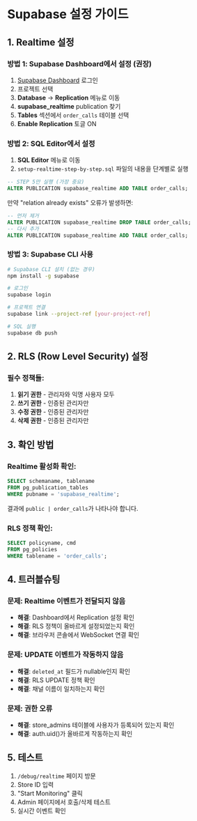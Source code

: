 # Supabase 설정 가이드

## 1. Realtime 설정

### 방법 1: Supabase Dashboard에서 설정 (권장)

1. [Supabase Dashboard](https://app.supabase.com) 로그인
2. 프로젝트 선택
3. **Database** → **Replication** 메뉴로 이동
4. **supabase_realtime** publication 찾기
5. **Tables** 섹션에서 `order_calls` 테이블 선택
6. **Enable Replication** 토글 ON

### 방법 2: SQL Editor에서 설정

1. **SQL Editor** 메뉴로 이동
2. `setup-realtime-step-by-step.sql` 파일의 내용을 단계별로 실행

```sql
-- STEP 5만 실행 (가장 중요)
ALTER PUBLICATION supabase_realtime ADD TABLE order_calls;
```

만약 "relation already exists" 오류가 발생하면:
```sql
-- 먼저 제거
ALTER PUBLICATION supabase_realtime DROP TABLE order_calls;
-- 다시 추가
ALTER PUBLICATION supabase_realtime ADD TABLE order_calls;
```

### 방법 3: Supabase CLI 사용

```bash
# Supabase CLI 설치 (없는 경우)
npm install -g supabase

# 로그인
supabase login

# 프로젝트 연결
supabase link --project-ref [your-project-ref]

# SQL 실행
supabase db push
```

## 2. RLS (Row Level Security) 설정

### 필수 정책들:

1. **읽기 권한** - 관리자와 익명 사용자 모두
2. **쓰기 권한** - 인증된 관리자만
3. **수정 권한** - 인증된 관리자만
4. **삭제 권한** - 인증된 관리자만

## 3. 확인 방법

### Realtime 활성화 확인:
```sql
SELECT schemaname, tablename 
FROM pg_publication_tables 
WHERE pubname = 'supabase_realtime';
```

결과에 `public | order_calls`가 나타나야 합니다.

### RLS 정책 확인:
```sql
SELECT policyname, cmd 
FROM pg_policies 
WHERE tablename = 'order_calls';
```

## 4. 트러블슈팅

### 문제: Realtime 이벤트가 전달되지 않음
- **해결**: Dashboard에서 Replication 설정 확인
- **해결**: RLS 정책이 올바르게 설정되었는지 확인
- **해결**: 브라우저 콘솔에서 WebSocket 연결 확인

### 문제: UPDATE 이벤트가 작동하지 않음
- **해결**: `deleted_at` 필드가 nullable인지 확인
- **해결**: RLS UPDATE 정책 확인
- **해결**: 채널 이름이 일치하는지 확인

### 문제: 권한 오류
- **해결**: store_admins 테이블에 사용자가 등록되어 있는지 확인
- **해결**: auth.uid()가 올바르게 작동하는지 확인

## 5. 테스트

1. `/debug/realtime` 페이지 방문
2. Store ID 입력
3. "Start Monitoring" 클릭
4. Admin 페이지에서 호출/삭제 테스트
5. 실시간 이벤트 확인